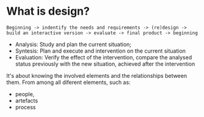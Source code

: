# What is design?


```
Beginning -> indentify the needs and requirements -> (re)design -> build an interactive version -> evaluate -> final product -> beginning
```

* Analysis: Study and plan the current situation;
* Syntesis: Plan and execute and intervention on the current situation
* Evaluation: Verify the effect of the intervention, compare the analysed status previously with the new situation, achieved after the intervention

It's about knowing the involved elements and the relationships between them. From among all diferent elements, such as:

* people, 
* artefacts 
* process